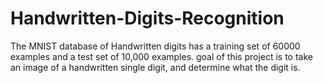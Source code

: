 # Handwritten-Digits-Recognition
The MNIST database of Handwritten digits has a training set of 60000 examples and a test set of 10,000 examples. goal of  this project is to take an image of a handwritten single digit, and determine what the digit is.
